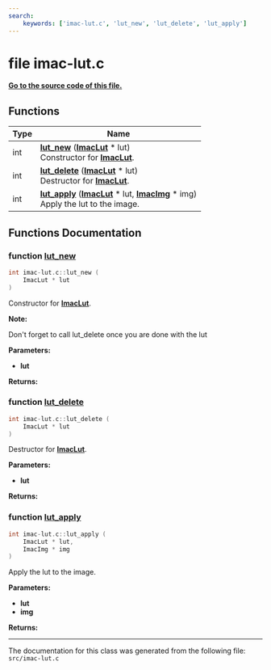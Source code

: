 ```yaml
---
search:
    keywords: ['imac-lut.c', 'lut_new', 'lut_delete', 'lut_apply']
---
```


# file imac-lut.c

**[Go to the source code of this file.](imac-lut_8c_source.md)**
## Functions

|Type|Name|
|-----|-----|
|int|[**lut\_new**](imac-lut_8c.md#1a739b3606693a30c8a9ee3227d24437ea) (**[ImacLut](struct_imac_lut.md)** \* lut) <br>Constructor for **[ImacLut](struct_imac_lut.md)**. |
|int|[**lut\_delete**](imac-lut_8c.md#1a0b0a8a224690c57261dc275dad441a4c) (**[ImacLut](struct_imac_lut.md)** \* lut) <br>Destructor for **[ImacLut](struct_imac_lut.md)**. |
|int|[**lut\_apply**](imac-lut_8c.md#1a4e8a6d52ec06cbd67ee39dbf54c857d3) (**[ImacLut](struct_imac_lut.md)** \* lut, **[ImacImg](struct_imac_img.md)** \* img) <br>Apply the lut to the image. |


## Functions Documentation

### function <a id="1a739b3606693a30c8a9ee3227d24437ea" href="#1a739b3606693a30c8a9ee3227d24437ea">lut\_new</a>

```cpp
int imac-lut.c::lut_new (
    ImacLut * lut
)
```

Constructor for **[ImacLut](struct_imac_lut.md)**. 



**Note:**

Don't forget to call lut\_delete once you are done with the lut




**Parameters:**


* **lut** 



**Returns:**






### function <a id="1a0b0a8a224690c57261dc275dad441a4c" href="#1a0b0a8a224690c57261dc275dad441a4c">lut\_delete</a>

```cpp
int imac-lut.c::lut_delete (
    ImacLut * lut
)
```

Destructor for **[ImacLut](struct_imac_lut.md)**. 



**Parameters:**


* **lut** 



**Returns:**






### function <a id="1a4e8a6d52ec06cbd67ee39dbf54c857d3" href="#1a4e8a6d52ec06cbd67ee39dbf54c857d3">lut\_apply</a>

```cpp
int imac-lut.c::lut_apply (
    ImacLut * lut,
    ImacImg * img
)
```

Apply the lut to the image. 



**Parameters:**


* **lut** 
* **img** 



**Returns:**








----------------------------------------
The documentation for this class was generated from the following file: `src/imac-lut.c`
